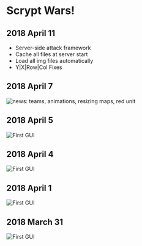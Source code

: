 # Scrypt Wars!

## 2018 April 11

* Server-side attack framework
* Cache all files at server start
* Load all img files automatically
* Y|X|Row|Col Fixes

## 2018 April 7

![news: teams, animations, resizing maps, red unit](https://github.com/abaines-vt/scrypt-wars/blob/master/news/Capture4.PNG)

## 2018 April 5

![First GUI](https://github.com/abaines-vt/scrypt-wars/blob/master/news/Capture3.PNG)

## 2018 April 4

![First GUI](https://github.com/abaines-vt/scrypt-wars/blob/master/news/Capture2.PNG)

## 2018 April 1

![First GUI](https://github.com/abaines-vt/scrypt-wars/blob/master/news/Capture1.PNG)

## 2018 March 31

![First GUI](https://github.com/abaines-vt/scrypt-wars/blob/master/news/Capture.PNG)
